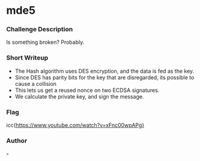
# mde5

### Challenge Description

Is something broken? Probably.

### Short Writeup

+ The Hash algorithm uses DES encryption, and the data is fed as the key. 
+ Since DES has parity bits for the key that are disregarded, its possible to cause a collision
+ This lets us get a reused nonce on two ECDSA signatures.
+ We calculate the private key, and sign the message.

### Flag

icc{https://www.youtube.com/watch?v=xFnc00wpAPg}

### Author

**-**  